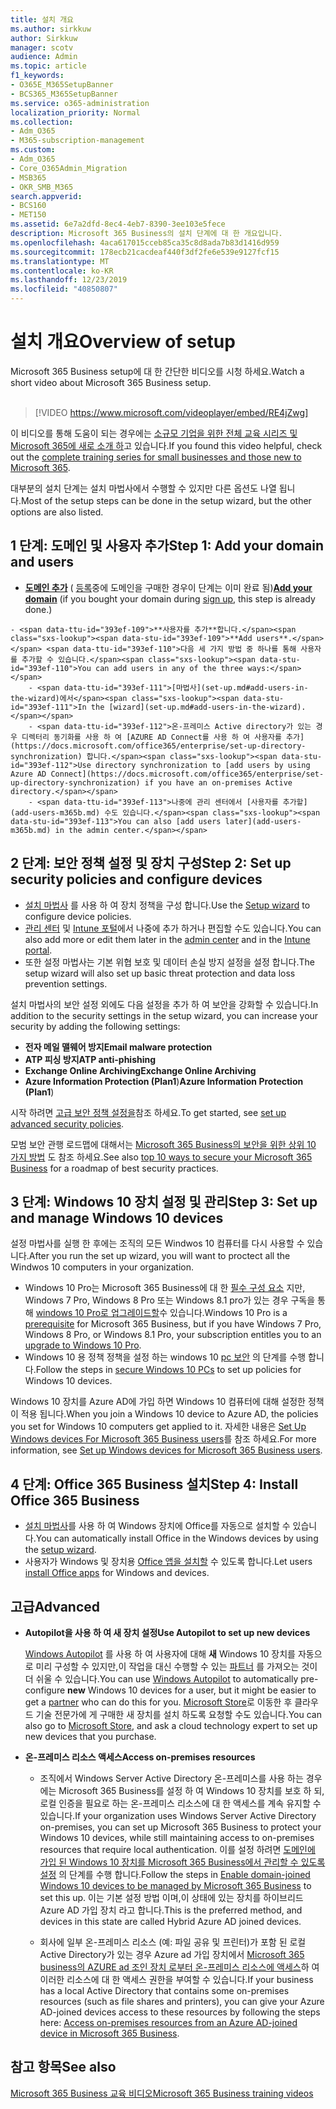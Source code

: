 ```yaml
---
title: 설치 개요
ms.author: sirkkuw
author: Sirkkuw
manager: scotv
audience: Admin
ms.topic: article
f1_keywords:
- O365E_M365SetupBanner
- BCS365_M365SetupBanner
ms.service: o365-administration
localization_priority: Normal
ms.collection:
- Adm_O365
- M365-subscription-management
ms.custom:
- Adm_O365
- Core_O365Admin_Migration
- MSB365
- OKR_SMB_M365
search.appverid:
- BCS160
- MET150
ms.assetid: 6e7a2dfd-8ec4-4eb7-8390-3ee103e5fece
description: Microsoft 365 Business의 설치 단계에 대 한 개요입니다.
ms.openlocfilehash: 4aca617015cceb85ca35c8d8ada7b83d1416d959
ms.sourcegitcommit: 178ecb21cacdeaf440f3df2fe6e539e9127fcf15
ms.translationtype: MT
ms.contentlocale: ko-KR
ms.lasthandoff: 12/23/2019
ms.locfileid: "40850807"
---
```

# <a name="overview-of-setup"></a><span data-ttu-id="393ef-103">설치 개요</span><span class="sxs-lookup"><span data-stu-id="393ef-103">Overview of setup</span></span>

<span data-ttu-id="393ef-104">Microsoft 365 Business setup에 대 한 간단한 비디오를 시청 하세요.</span><span class="sxs-lookup"><span data-stu-id="393ef-104">Watch a short video about Microsoft 365 Business setup.</span></span><br><br>

> [!VIDEO https://www.microsoft.com/videoplayer/embed/RE4jZwg] 

<span data-ttu-id="393ef-105">이 비디오를 통해 도움이 되는 경우에는 [소규모 기업을 위한 전체 교육 시리즈 및 Microsoft 365에 새로 소개 하](https://support.office.com/article/6ab4bbcd-79cf-4000-a0bd-d42ce4d12816)고 있습니다.</span><span class="sxs-lookup"><span data-stu-id="393ef-105">If you found this video helpful, check out the [complete training series for small businesses and those new to Microsoft 365](https://support.office.com/article/6ab4bbcd-79cf-4000-a0bd-d42ce4d12816).</span></span>

<span data-ttu-id="393ef-106">대부분의 설치 단계는 설치 마법사에서 수행할 수 있지만 다른 옵션도 나열 됩니다.</span><span class="sxs-lookup"><span data-stu-id="393ef-106">Most of the setup steps can be done in the setup wizard, but the other options are also listed.</span></span>

## <a name="step-1-add-your-domain-and-users"></a><span data-ttu-id="393ef-107">1 단계: 도메인 및 사용자 추가</span><span class="sxs-lookup"><span data-stu-id="393ef-107">Step 1: Add your domain and users</span></span>

   - <span data-ttu-id="393ef-108">**[도메인 추가](set-up.md#add-your-domain-to-personalize-sign-in)** ( [등록](sign-up.md)중에 도메인을 구매한 경우이 단계는 이미 완료 됨)</span><span class="sxs-lookup"><span data-stu-id="393ef-108">**[Add your domain](set-up.md#add-your-domain-to-personalize-sign-in)** (if you bought your domain during [sign up](sign-up.md), this step is already done.)</span></span>

    - <span data-ttu-id="393ef-109">**사용자를 추가**합니다.</span><span class="sxs-lookup"><span data-stu-id="393ef-109">**Add users**.</span></span> <span data-ttu-id="393ef-110">다음 세 가지 방법 중 하나를 통해 사용자를 추가할 수 있습니다.</span><span class="sxs-lookup"><span data-stu-id="393ef-110">You can add users in any of the three ways:</span></span>
        - <span data-ttu-id="393ef-111">[마법사](set-up.md#add-users-in-the-wizard)에서</span><span class="sxs-lookup"><span data-stu-id="393ef-111">In the [wizard](set-up.md#add-users-in-the-wizard).</span></span>
        - <span data-ttu-id="393ef-112">온-프레미스 Active directory가 있는 경우 디렉터리 동기화를 사용 하 여 [AZURE AD Connect를 사용 하 여 사용자를 추가](https://docs.microsoft.com/office365/enterprise/set-up-directory-synchronization) 합니다.</span><span class="sxs-lookup"><span data-stu-id="393ef-112">Use directory synchronization to [add users by using Azure AD Connect](https://docs.microsoft.com/office365/enterprise/set-up-directory-synchronization) if you have an on-premises Active directory.</span></span>
        - <span data-ttu-id="393ef-113">나중에 관리 센터에서 [사용자를 추가할](add-users-m365b.md) 수도 있습니다.</span><span class="sxs-lookup"><span data-stu-id="393ef-113">You can also [add users later](add-users-m365b.md) in the admin center.</span></span>
## <a name="step-2-set-up-security-policies-and-configure-devices"></a><span data-ttu-id="393ef-114">2 단계: 보안 정책 설정 및 장치 구성</span><span class="sxs-lookup"><span data-stu-id="393ef-114">Step 2: Set up security policies and configure devices</span></span> 

  - <span data-ttu-id="393ef-115">[설치 마법사](set-up.md#protect-your-organization) 를 사용 하 여 장치 정책을 구성 합니다.</span><span class="sxs-lookup"><span data-stu-id="393ef-115">Use the [Setup wizard](set-up.md#protect-your-organization) to configure device policies.</span></span> 
  - <span data-ttu-id="393ef-116">[관리 센터](view-policies-and-devices.md) 및 [Intune 포털](https://docs.microsoft.com/intune/tutorial-walkthrough-intune-portal)에서 나중에 추가 하거나 편집할 수도 있습니다.</span><span class="sxs-lookup"><span data-stu-id="393ef-116">You can also add more or edit them later in the [admin center](view-policies-and-devices.md) and in the [Intune portal](https://docs.microsoft.com/intune/tutorial-walkthrough-intune-portal).</span></span>
  - <span data-ttu-id="393ef-117">또한 설정 마법사는 기본 위협 보호 및 데이터 손실 방지 설정을 설정 합니다.</span><span class="sxs-lookup"><span data-stu-id="393ef-117">The setup wizard will also set up basic threat protection and data loss prevention settings.</span></span>
  
  <span data-ttu-id="393ef-118">설치 마법사의 보안 설정 외에도 다음 설정을 추가 하 여 보안을 강화할 수 있습니다.</span><span class="sxs-lookup"><span data-stu-id="393ef-118">In addition to the security settings in the setup wizard, you can increase your security by adding the following settings:</span></span>

- <span data-ttu-id="393ef-119">**전자 메일 맬웨어 방지**</span><span class="sxs-lookup"><span data-stu-id="393ef-119">**Email malware protection**</span></span>
- <span data-ttu-id="393ef-120">**ATP 피싱 방지**</span><span class="sxs-lookup"><span data-stu-id="393ef-120">**ATP anti-phishing**</span></span>
- <span data-ttu-id="393ef-121">**Exchange Online Archiving**</span><span class="sxs-lookup"><span data-stu-id="393ef-121">**Exchange Online Archiving**</span></span>
- <span data-ttu-id="393ef-122">**Azure Information Protection (Plan1**)</span><span class="sxs-lookup"><span data-stu-id="393ef-122">**Azure Information Protection (Plan1**)</span></span>

<span data-ttu-id="393ef-123">시작 하려면 [고급 보안 정책 설정을](set-up-advanced-security.md)참조 하세요.</span><span class="sxs-lookup"><span data-stu-id="393ef-123">To get started, see [set up advanced security policies](set-up-advanced-security.md).</span></span>

<span data-ttu-id="393ef-124">모범 보안 관행 로드맵에 대해서는 [Microsoft 365 Business의 보안을 위한 상위 10 가지 방법](https://docs.microsoft.com/office365/admin/security-and-compliance/secure-your-business-data) 도 참조 하세요.</span><span class="sxs-lookup"><span data-stu-id="393ef-124">See also [top 10 ways to secure your Microsoft 365 Business](https://docs.microsoft.com/office365/admin/security-and-compliance/secure-your-business-data) for a roadmap of best security practices.</span></span>

## <a name="step-3-set-up-and-manage-windows-10-devices"></a><span data-ttu-id="393ef-125">3 단계: Windows 10 장치 설정 및 관리</span><span class="sxs-lookup"><span data-stu-id="393ef-125">Step 3: Set up and manage Windows 10 devices</span></span>

<span data-ttu-id="393ef-126">설정 마법사를 실행 한 후에는 조직의 모든 Windwos 10 컴퓨터를 다시 사용할 수 있습니다.</span><span class="sxs-lookup"><span data-stu-id="393ef-126">After you run the set up wizard, you will want to proctect all the Windwos 10 computers in your organization.</span></span>
  
- <span data-ttu-id="393ef-127">Windows 10 Pro는 Microsoft 365 Business에 대 한 [필수 구성 요소](pre-requisites-for-data-protection.md) 지만, Windows 7 Pro, Windows 8 Pro 또는 Windows 8.1 pro가 있는 경우 구독을 통해 [windows 10 Pro로 업그레이드할](https://docs.microsoft.com/microsoft-365/business/upgrade-to-windows-pro-creators-update)수 있습니다.</span><span class="sxs-lookup"><span data-stu-id="393ef-127">Windows 10 Pro is a [prerequisite](pre-requisites-for-data-protection.md) for Microsoft 365 Business, but if you have Windows 7 Pro, Windows 8 Pro, or Windows 8.1 Pro, your subscription entitles you to an [upgrade to  Windows 10 Pro](https://docs.microsoft.com/microsoft-365/business/upgrade-to-windows-pro-creators-update).</span></span>
- <span data-ttu-id="393ef-128">Windows 10 용 정책 정책을 설정 하는 windows 10 [pc 보안](secure-win-10-pcs.md) 의 단계를 수행 합니다.</span><span class="sxs-lookup"><span data-stu-id="393ef-128">Follow the steps in [secure Windows 10 PCs](secure-win-10-pcs.md) to set up policies for Windows 10 devices.</span></span>

<span data-ttu-id="393ef-129">Windows 10 장치를 Azure AD에 가입 하면 Windows 10 컴퓨터에 대해 설정한 정책이 적용 됩니다.</span><span class="sxs-lookup"><span data-stu-id="393ef-129">When you join a Windows 10 device to Azure AD, the policies you set for Windows 10 computers get applied to it.</span></span> <span data-ttu-id="393ef-130">자세한 내용은 [Set Up Windows devices For Microsoft 365 Business users](set-up-windows-devices.md)를 참조 하세요.</span><span class="sxs-lookup"><span data-stu-id="393ef-130">For more information, see [Set up Windows devices for Microsoft 365 Business users](set-up-windows-devices.md).</span></span>

## <a name="step-4-install-office-365-business"></a><span data-ttu-id="393ef-131">4 단계: Office 365 Business 설치</span><span class="sxs-lookup"><span data-stu-id="393ef-131">Step 4: Install Office 365 Business</span></span>
- <span data-ttu-id="393ef-132">[설치 마법사](set-up.md#deploy-office-365-client-apps)를 사용 하 여 Windows 장치에 Office를 자동으로 설치할 수 있습니다.</span><span class="sxs-lookup"><span data-stu-id="393ef-132">You can automatically install Office in the Windows devices by using the [setup wizard](set-up.md#deploy-office-365-client-apps).</span></span>
- <span data-ttu-id="393ef-133">사용자가 Windows 및 장치용 [Office 앱을 설치할](https://docs.microsoft.com/office365/admin/setup/install-applications) 수 있도록 합니다.</span><span class="sxs-lookup"><span data-stu-id="393ef-133">Let users [install Office apps](https://docs.microsoft.com/office365/admin/setup/install-applications) for Windows and devices.</span></span>
     
## <a name="advanced"></a><span data-ttu-id="393ef-134">고급</span><span class="sxs-lookup"><span data-stu-id="393ef-134">Advanced</span></span>
- <span data-ttu-id="393ef-135">**Autopilot을 사용 하 여 새 장치 설정**</span><span class="sxs-lookup"><span data-stu-id="393ef-135">**Use Autopilot to set up new devices**</span></span>
            
     <span data-ttu-id="393ef-136">[Windows Autopilot](add-autopilot-devices-and-profile.md) 를 사용 하 여 사용자에 대해 **새** Windows 10 장치를 자동으로 미리 구성할 수 있지만,이 작업을 대신 수행할 수 있는 [파트너](https://www.microsoft.com/solution-providers/search) 를 가져오는 것이 더 쉬울 수 있습니다.</span><span class="sxs-lookup"><span data-stu-id="393ef-136">You can use [Windows Autopilot](add-autopilot-devices-and-profile.md) to automatically pre-configure **new** Windows 10 devices for a user, but it might be easier to get a [partner](https://www.microsoft.com/solution-providers/search) who can do this for you.</span></span> <span data-ttu-id="393ef-137">[Microsoft Store](https://go.microsoft.com/fwlink/?linkid=874598)로 이동한 후 클라우드 기술 전문가에 게 구매한 새 장치를 설치 하도록 요청할 수도 있습니다.</span><span class="sxs-lookup"><span data-stu-id="393ef-137">You can also go to [Microsoft Store](https://go.microsoft.com/fwlink/?linkid=874598), and ask a cloud technology expert to set up new devices that you purchase.</span></span>

- <span data-ttu-id="393ef-138">**온-프레미스 리소스 액세스**</span><span class="sxs-lookup"><span data-stu-id="393ef-138">**Access on-premises resources**</span></span>

     - <span data-ttu-id="393ef-139">조직에서 Windows Server Active Directory 온-프레미스를 사용 하는 경우에는 Microsoft 365 Business를 설정 하 여 Windows 10 장치를 보호 하 되, 로컬 인증을 필요로 하는 온-프레미스 리소스에 대 한 액세스를 계속 유지할 수 있습니다.</span><span class="sxs-lookup"><span data-stu-id="393ef-139">If your organization uses Windows Server Active Directory on-premises, you can set up Microsoft 365 Business to protect your Windows 10 devices, while still maintaining access to on-premises resources that require local authentication.</span></span> <span data-ttu-id="393ef-140">이를 설정 하려면 [도메인에 가입 된 Windows 10 장치를 Microsoft 365 Business에서 관리할 수 있도록 설정](manage-windows-devices.md) 의 단계를 수행 합니다.</span><span class="sxs-lookup"><span data-stu-id="393ef-140">Follow the steps in [Enable domain-joined Windows 10 devices to be managed by Microsoft 365 Business](manage-windows-devices.md) to set this up.</span></span> <span data-ttu-id="393ef-141">이는 기본 설정 방법 이며,이 상태에 있는 장치를 하이브리드 Azure AD 가입 장치 라고 합니다.</span><span class="sxs-lookup"><span data-stu-id="393ef-141">This is the preferred method, and devices in this state are called Hybrid Azure AD joined devices.</span></span>

    - <span data-ttu-id="393ef-142">회사에 일부 온-프레미스 리소스 (예: 파일 공유 및 프린터)가 포함 된 로컬 Active Directory가 있는 경우 Azure ad 가입 장치에서 [Microsoft 365 business의 AZURE ad 조인 장치 로부터 온-프레미스 리소스에 액세스](access-resources.md)하 여 이러한 리소스에 대 한 액세스 권한을 부여할 수 있습니다.</span><span class="sxs-lookup"><span data-stu-id="393ef-142">If your business has a local Active Directory that contains some on-premises resources (such as file shares and printers), you can give your Azure AD-joined devices access to these resources by following the steps here: [Access on-premises resources from an Azure AD-joined device in Microsoft 365 Business](access-resources.md).</span></span>

## <a name="see-also"></a><span data-ttu-id="393ef-143">참고 항목</span><span class="sxs-lookup"><span data-stu-id="393ef-143">See also</span></span>

[<span data-ttu-id="393ef-144">Microsoft 365 Business 교육 비디오</span><span class="sxs-lookup"><span data-stu-id="393ef-144">Microsoft 365 Business training videos</span></span>](https://support.office.com/article/6ab4bbcd-79cf-4000-a0bd-d42ce4d12816)
